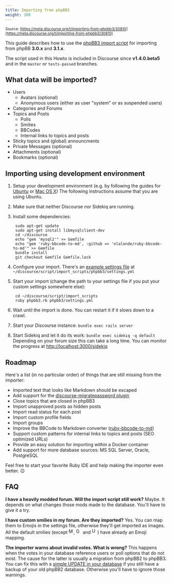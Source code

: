 ```yaml
---
title: Importing from phpBB3
weight: 380
---
```


<small class="documentation-source">Source: [https://meta.discourse.org/t/importing-from-phpbb3/30810](https://meta.discourse.org/t/importing-from-phpbb3/30810)</small>

This guide describes how to use the [phpBB3 import script][1] for importing from phpBB **3.0.x** and **3.1.x**.

The script used in this Howto is included in Discourse since **v1.4.0.beta5** and in the `master` or `tests-passed` branches.

## What data will be imported?
- Users
  - Avatars (optional)
  - Anonymous users (either as user "system" or as suspended users)
- Categories and Forums
- Topics and Posts
  - Polls
  - Smilies
  - BBCodes
  - Internal links to topics and posts
- Sticky topics and (global) announcments
- Private Messages (optional)
- Attachments (optional)
- Bookmarks (optional)


## Importing using development environment
1. Setup your development environment (e.g. by following the guides for [Ubuntu][2] or [Mac OS X][3])
   The following instructions assume that you are using Ubuntu.

1. Make sure that neither Discourse nor Sidekiq are running.

1. Install some dependencies:

        sudo apt-get update
        sudo apt-get install libmysqlclient-dev
        cd ~/discourse
        echo "gem 'mysql2'" >> Gemfile
        echo "gem 'ruby-bbcode-to-md', :github => 'nlalonde/ruby-bbcode-to-md'" >> Gemfile
        bundle install
        git checkout Gemfile Gemfile.lock

1. Configure your import. There's an [example settings file][4] at `~/discourse/script/import_scripts/phpbb3/settings.yml`

1. Start your import (change the path to your settings file if you put your custom settings somewhere else):

        cd ~/discourse/script/import_scripts
        ruby phpbb3.rb phpbb3/settings.yml

1. Wait until the import is done. You can restart it if it slows down to a crawl.

1. Start your Discourse instance: `bundle exec rails server`

1. Start Sidekiq and let it do its work: `bundle exec sidekiq -q default`
   Depending on your forum size this can take a long time. You can monitor the progress at [http://localhost:3000/sidekiq][5] 


## Roadmap
Here's a list (in no particular order) of things that are still missing from the importer:

- Imported text that looks like Markdown should be escaped
- Add support for the [discourse-migratepassword plugin][6]
- Close topics that are closed in phpBB3
- Import unapproved posts as hidden posts
- Import read status for each post
- Import custom profile fields
- Import groups
- Improve the BBCode to Markdown converter ([ruby-bbcode-to-md][7])
- Support custom patterns for internal links to topics and posts (SEO optimized URLs)
- Provide an easy solution for importing within a Docker container
- Add support for more database sources: MS SQL Server, Oracle, PostgreSQL

Feel free to start your favorite Ruby IDE and help making the importer even better. :wink:   


## FAQ
**I have a heavily modded forum. Will the import script still work?**
  Maybe. It depends on what changes those mods made to the database. You'll have to give it a try.

**I have custom smilies in my forum. Are they imported?**
  Yes. You can map them to Emojis in the settings file, otherwise they'll get imported as images. All the default smilies (except <img src="//discourse-meta.s3-us-west-1.amazonaws.com/original/3X/4/4/442e459c5ced45cb70e8a05e77e07cea6fee4928.gif" width="15" height="17" title="Mr. Green">, <img src="//discourse-meta.s3-us-west-1.amazonaws.com/original/3X/5/a/5ab5dab9a2b10cda0879d36b4794bf6f0f0bb7bc.gif" width="17" height="17" title="Geek"> and <img src="//discourse-meta.s3-us-west-1.amazonaws.com/original/3X/6/0/60aa0bc609d6c1cf1242a151e9c1410e4f9e6e44.gif" width="17" height="18" title="Uber Geek">) have already an Emoji mapping.

**The importer warns about invalid votes. What is wrong?**
  This happens when the votes in your database reference users or poll options that do not exist. The cause for the latter is usually a migration from phpBB2 to phpBB3. You can fix this with a [simple UPDATE in your database][8] if you still have a backup of your old phpBB2 database. Otherwise you'll have to ignore those warnings.


  [1]: https://github.com/discourse/discourse/blob/master/script/import_scripts/phpbb3.rb
  [2]: https://meta.discourse.org/t/beginners-guide-to-install-discourse-on-ubuntu-for-development/14727
  [3]: https://meta.discourse.org/t/beginners-guide-to-install-discourse-on-mac-os-x-for-development/15772
  [4]: https://github.com/discourse/discourse/blob/master/script/import_scripts/phpbb3/settings.yml
  [5]: http://localhost:3000/sidekiq
  [6]: https://github.com/discoursehosting/discourse-migratepassword
  [7]: https://github.com/nlalonde/ruby-bbcode-to-md
  [8]: https://gist.github.com/gschlager/c6ba58bdd2fa2839aebd
